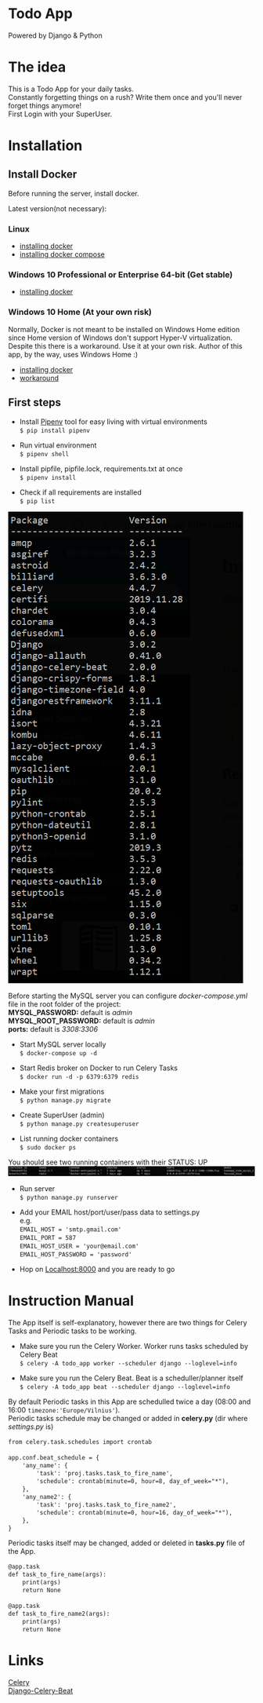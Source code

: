# Todo App
Powered by Django & Python

# The idea

This is a Todo App for your daily tasks.<br />
Constantly forgetting things on a rush? Write them once and you'll never forget things anymore!<br />
First Login with your SuperUser.<br />


# Installation

## Install Docker

Before running the server, install docker.

Latest version(not necessary):
### Linux
* [installing docker](https://www.digitalocean.com/community/tutorials/how-to-install-and-use-docker-on-ubuntu-18-04)
* [installing docker compose](https://docs.docker.com/compose/install/)

### Windows 10 Professional or Enterprise 64-bit (Get stable)
* [installing docker](https://hub.docker.com/editions/community/docker-ce-desktop-windows/)

### Windows 10 Home (At your own risk)
Normally, Docker is not meant to be installed on Windows Home edition since Home version of Windows don't support Hyper-V virtualization.<br />
Despite this there is a workaround. Use it at your own risk. Author of this app, by the way, uses Windows Home :)
* [installing docker](https://docs.docker.com/docker-for-windows/install-windows-home/#install-docker-desktop-on-windows-10-home)
* [workaround](https://itnext.io/install-docker-on-windows-10-home-d8e621997c1d)

## First steps

* Install [Pipenv](https://pypi.org/project/pipenv/) tool for easy living with virtual environments<br />
`$ pip install pipenv`

* Run virtual environment<br />
`$ pipenv shell`

* Install pipfile, pipfile.lock, requirements.txt at once<br />
`$ pipenv install`

* Check if all requirements are installed<br />
`$ pip list`

![Dependencies](img/pip_list.png?raw=true "Pip list")

Before starting the MySQL server you can configure *docker-compose.yml* file in the root folder of the project:<br />
**MYSQL_PASSWORD:** default is *admin*<br />
**MYSQL_ROOT_PASSWORD:** default is *admin*<br />
**ports:** default is *3308:3306*<br />

* Start MySQL server locally<br />
`$ docker-compose up -d`

* Start Redis broker on Docker to run Celery Tasks<br />
`$ docker run -d -p 6379:6379 redis`

* Make your first migrations<br />
`$ python manage.py migrate`

* Create SuperUser (admin)<br />
`$ python manage.py createsuperuser`

* List running docker containers<br />
`$ sudo docker ps`

You should see two running containers with their STATUS: UP
![Alt text](img/containers.png?raw=true "Container List")

* Run server<br />
`$ python manage.py runserver`

* Add your EMAIL host/port/user/pass data to settings.py<br />
e.g.<br />
`EMAIL_HOST = 'smtp.gmail.com'`<br />
`EMAIL_PORT = 587`<br />
`EMAIL_HOST_USER = 'your@email.com'`<br />
`EMAIL_HOST_PASSWORD = 'password'`

* Hop on [Localhost:8000](http://127.0.0.1:8000/) and you are ready to go<br />


# Instruction Manual

The App itself is self-explanatory, however there are two things for Celery Tasks and Periodic tasks to be working.

* Make sure you run the Celery Worker. Worker runs tasks scheduled by Celery Beat<br />
`$ celery -A todo_app worker --scheduler django --loglevel=info`

* Make sure you run the Celery Beat. Beat is a scheduller/planner itself<br />
`$ celery -A todo_app beat --scheduler django --loglevel=info`

By default Periodic tasks in this App are schedulled twice a day (08:00 and 16:00 `timezone:'Europe/Vilnius'`).<br />
Periodic tasks schedule may be changed or added in **celery.py** (dir where *settings.py* is)
```
from celery.task.schedules import crontab

app.conf.beat_schedule = {
    'any_name': {
        'task': 'proj.tasks.task_to_fire_name',
        'schedule': crontab(minute=0, hour=8, day_of_week="*"),
    },
    'any_name2': {
        'task': 'proj.tasks.task_to_fire_name2',
        'schedule': crontab(minute=0, hour=16, day_of_week="*"),
    },
}
```

Periodic tasks itself may be changed, added or deleted in **tasks.py** file of the App.
```
@app.task
def task_to_fire_name(args):
	print(args)
	return None

@app.task
def task_to_fire_name2(args):
	print(args)
	return None
```

# Links

[Celery](https://docs.celeryproject.org/en/stable/)<br />
[Django-Celery-Beat](https://django-celery-beat.readthedocs.io/en/latest/)<br />
